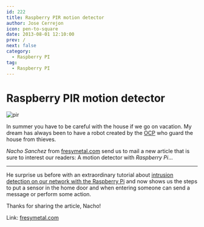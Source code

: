 ```yaml
---
id: 222
title: Raspberry PIR motion detector
author: Jose Cerrejon
icon: pen-to-square
date: 2013-08-01 12:10:00
prev: /
next: false
category:
  - Raspberry PI
tag:
  - Raspberry PI
---
```


# Raspberry PIR motion detector

![pir](/images/2013/08/PIR.jpg)

In summer you have to be careful with the house if we go on vacation. My dream has always been to have a robot created by the [OCP](http://www.youtube.com/watch?v=A9l9wxGFl4k) who guard the house from thieves.

*Nacho Sanchez* from [fresymetal.com](http://www.fresymetal.com) send us to mail a new article that is sure to interest our readers: A motion detector with *Raspberry Pi*...

- - -
He surprise us before with an extraordinary tutorial about [intrusion detection on our network with the Raspberry Pi](/post.php?id=182) and now shows us the steps to put a sensor in the home door and when entering someone can send a message or perform some action.

Thanks for sharing the article, Nacho!

Link: [fresymetal.com](http://www.fresymetal.com/raspberry-pir-detector-de-movimientos/)